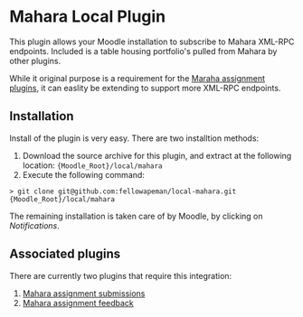 # Mahara Local Plugin

This plugin allows your Moodle installation to subscribe to Mahara XML-RPC endpoints. Included is a table housing
portfolio's pulled from Mahara by other plugins.

While it original purpose is a requirement for the [Maraha assignment plugins][1], it can easlity be extending to
support more XML-RPC endpoints.

## Installation

Install of the plugin is very easy. There are two installtion methods:

1. Download the source archive for this plugin, and extract at the following location: `{Moodle_Root}/local/mahara`
2. Execute the following command:

```
> git clone git@github.com:fellowapeman/local-mahara.git {Moodle_Root}/local/mahara
```

The remaining installation is taken care of by Moodle, by clicking on *Notifications*.

## Associated plugins

There are currently two plugins that require this integration:

1. [Mahara assignment submissions][1]
2. [Mahara assignment feedback][2]

[1]: https://github.com/fellowapeman/assign-mahara
[2]: https://github.com/fellowapeman/assign-mahara-feedback
